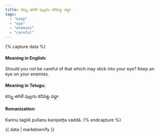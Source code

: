 ```yaml
---
title: కన్ను తగిలే పుల్లను కనిపెట్ట వద్దా.
tags:
  - "keep"
  - "eye"
  - "enemies"
  - "careful"
---
```


{% capture data %}
#### Meaning in English:
Should you not be careful of that which may stick into your eye?
Keep an eye on your enemies.

#### Meaning in Telugu:
కన్ను తగిలే పుల్లను కనిపెట్ట వద్దా.

#### Romanization:
Kannu tagilē pullanu kanipeṭṭa vaddā.
{% endcapture %}

{{ data | markdownify }}


